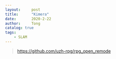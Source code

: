```yaml
---
layout:     post
title:      "Kimera"
date:       2020-2-22
author:     Tong
catalog: true
tags:
    - SLAM
---
```


> https://github.com/uzh-rpg/rpg_open_remode

###
